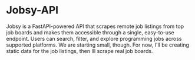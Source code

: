 # Jobsy-API
Jobsy is a FastAPI-powered API that scrapes remote job listings from top job boards and makes them accessible through a single, easy-to-use endpoint. Users can search, filter, and explore programming jobs across supported platforms. We are starting small, though. For now, I'll be creating static data for the job listings, then Ill scrape real job boards.
